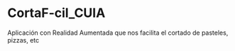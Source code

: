 # CortaF-cil_CUIA
Aplicación con Realidad Aumentada que nos facilita el cortado de pasteles, pizzas, etc

